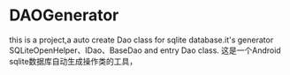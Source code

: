 # DAOGenerator
this is a project,a auto create Dao class  for sqlite database.it's generator SQLiteOpenHelper、IDao、BaseDao and entry Dao class.
这是一个Android sqlite数据库自动生成操作类的工具，
